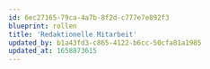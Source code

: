 ```yaml
---
id: 6ec27165-79ca-4a7b-8f2d-c777e7e892f3
blueprint: rollen
title: 'Redaktionelle Mitarbeit'
updated_by: b1a43fd3-c865-4122-b6cc-50cfa81a1985
updated_at: 1658873615
---
```

